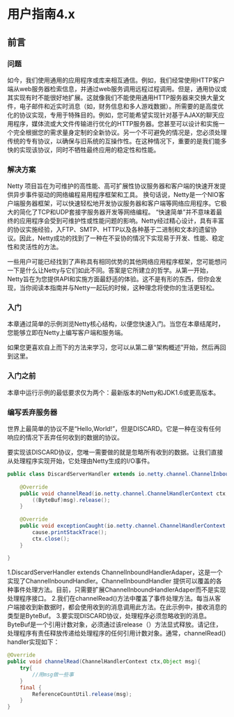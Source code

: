 # 用户指南4.x
## 前言
### 问题
如今，我们使用通用的应用程序或库来相互通信。例如，我们经常使用HTTP客户端从web服务器检索信息，并通过web服务调用远程过程调用。但是，通用协议或其实现有时不能很好地扩展。这就像我们不能使用通用HTTP服务器来交换大量文件，电子邮件和近实时消息（如，财务信息和多人游戏数据）。所需要的是高度优化的协议实现，专用于特殊目的。例如，您可能希望实现针对基于AJAX的聊天应用程序，媒体流或大文件传输进行优化的HTTP服务器。您甚至可以设计和实施一个完全根据您的需求量身定制的全新协议。另一个不可避免的情况是，您必须处理传统的专有协议，以确保与旧系统的互操作性。在这种情况下，重要的是我们能多快的实现该协议，同时不牺牲最终应用的稳定性和性能。
### 解决方案
Netty 项目旨在为可维护的高性能、高可扩展性协议服务器和客户端的快速开发提供异步事件驱动的网络编程易用程序框架和工具。
换句话说，Netty是一个NIO客户端服务器框架，可以快速轻松地开发协议服务器和客户端等网络应用程序。它极大的简化了TCP和UDP套接字服务器开发等网络编程。
“快速简单”并不意味着最终的应用程序会受到可维护性或性能问题的影响。Netty经过精心设计，具有丰富的协议实施经验，入FTP、SMTP、HTTP以及各种基于二进制和文本的遗留协议。因此，Netty成功的找到了一种在不妥协的情况下实现易于开发、性能、稳定性和灵活性的方法。

一些用户可能已经找到了声称具有相同优势的其他网络应用程序框架，您可能想问一下是什么让Netty与它们如此不同。答案是它所建立的哲学。从第一开始，Netty旨在为您提供API和实施方面最舒适的体验。这不是有形的东西，但你会发现，当你阅读本指南并与Netty一起玩的时候，这种理念将使你的生活更轻松。

### 入门

本章通过简单的示例浏览Netty核心结构，以便您快速入门。当您在本章结尾时，您能够立即在Netty上编写客户端和服务端。

如果您更喜欢自上而下的方法来学习，您可以从第二章“架构概述”开始，然后再回到这里。

### 入门之前

本章中运行示例的最低要求仅为两个：最新版本的Netty和JDK1.6或更高版本。

### 编写丢弃服务器

世界上最简单的协议不是“Hello,World!”，但是DISCARD。它是一种在没有任何响应的情况下丢弃任何收到的数据的协议。

要实现该DISCARD协议，您唯一需要做的就是忽略所有收到的数据。让我们直接从处理程序实现开始，它处理由Netty生成的I/O事件。
```java
public class DiscardServerHandler extends io.netty.channel.ChannelInboundHandlerAdapter{
    
    @Override
    public void channelRead(io.netty.channel.ChannelHandlerContext ctx,Object msg){
        ((ByteBuf)msg).release();
    }
    
    @Override
    public void exceptionCaught(io.netty.channel.ChannelHandlerContext ctx,Throwable cause){
        cause.printStackTrace();
        ctx.close();
    }
    
}
```
1.DiscardServerHandler extends ChannelInboundHandlerAdaper，这是一个实现了ChannelInboundHandler。ChannelInboundHandler 提供可以覆盖的各种事件处理方法。目前，只需要扩展ChannelInboundHandlerAdaper而不是实现处理程序接口。
2.我们在channelRead()方法中覆盖了事件处理方法。每当从客户端接收到新数据时，都会使用收到的消息调用此方法。在此示例中，接收消息的类型是ByteBuf。
3.要实现DISCARD协议，处理程序必须忽略收到的消息。ByteBuf是一个引用计数对象，必须通过该release（）方法显式释放。请记住，处理程序有责任释放传递给处理程序的任何引用计数对象。通常，channelRead() handler实现如下：
```java
@Override
public void channelRead(ChannelHandlerContext ctx,Object msg){
    try{
        //用msg做一些事
    }
    final {
        ReferenceCountUtil.release(msg);
    }
}
```